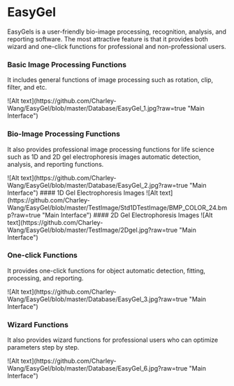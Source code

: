 # EasyGel
EasyGels is a user-friendly bio-image processing, recognition, analysis, and reporting software. 
The most attractive feature is that it provides both wizard and one-click functions for professional and non-professional users.

### Basic Image Processing Functions
<p></p>
It includes general functions of image processing such as rotation, clip, filter, and etc.
<p></p>
![Alt text](https://github.com/Charley-Wang/EasyGel/blob/master/Database/EasyGel_1.jpg?raw=true "Main Interface")

### Bio-Image Processing Functions
<p></p>
It also provides professional image processing functions for life science such as 1D and 2D gel electrophoresis images automatic detection, analysis, and reporting functions.
<p></p>
![Alt text](https://github.com/Charley-Wang/EasyGel/blob/master/Database/EasyGel_2.jpg?raw=true "Main Interface")
#### 1D Gel Electrophoresis Images
![Alt text](https://github.com/Charley-Wang/EasyGel/blob/master/TestImage/Std1DTestImage/BMP_COLOR_24.bmp?raw=true "Main Interface")
#### 2D Gel Electrophoresis Images
![Alt text](https://github.com/Charley-Wang/EasyGel/blob/master/TestImage/2Dgel.jpg?raw=true "Main Interface")

### One-click Functions
<p></p>
It provides one-click functions for object automatic detection, fitting, processing, and reporting. 
<p></p>
![Alt text](https://github.com/Charley-Wang/EasyGel/blob/master/Database/EasyGel_3.jpg?raw=true "Main Interface")

### Wizard Functions
<p></p>
It also provides wizard functions for professional users who can optimize parameters step by step.
<p></p>
![Alt text](https://github.com/Charley-Wang/EasyGel/blob/master/Database/EasyGel_6.jpg?raw=true "Main Interface")
